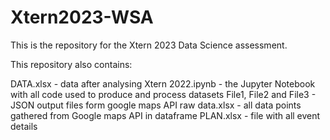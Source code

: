 # Xtern2023-WSA
This is the repository for the Xtern 2023 Data Science assessment.

This repository also contains:

DATA.xlsx - data after analysing
Xtern 2022.ipynb - the Jupyter Notebook with all code used to produce and process datasets
File1, File2 and File3 - JSON output files form google maps API
raw data.xlsx - all data points gathered from Google maps API in dataframe
PLAN.xlsx - file with all event details
